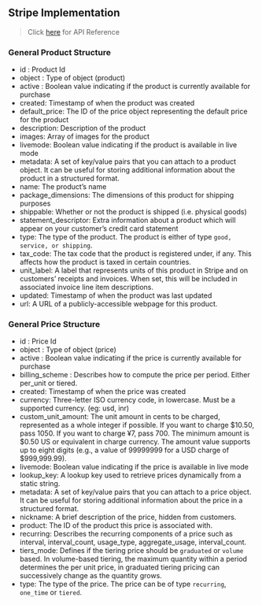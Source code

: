 ## Stripe Implementation

> Click [here](https://stripe.com/docs/api?lang=node) for API Reference

### General Product Structure

-   id : Product Id
-   object : Type of object (product)
-   active : Boolean value indicating if the product is currently available for purchase
-   created: Timestamp of when the product was created
-   default_price: The ID of the price object representing the default price for the product
-   description: Description of the product
-   images: Array of images for the product
-   livemode: Boolean value indicating if the product is available in live mode
-   metadata: A set of key/value pairs that you can attach to a product object. It can be useful for storing additional information about the product in a structured format.
-   name: The product’s name
-   package_dimensions: The dimensions of this product for shipping purposes
-   shippable: Whether or not the product is shipped (i.e. physical goods)
-   statement_descriptor: Extra information about a product which will appear on your customer’s credit card statement
-   type: The type of the product. The product is either of type `good, service, or shipping`.
-   tax_code: The tax code that the product is registered under, if any. This affects how the product is taxed in certain countries.
-   unit_label: A label that represents units of this product in Stripe and on customers’ receipts and invoices. When set, this will be included in associated invoice line item descriptions.
-   updated: Timestamp of when the product was last updated
-   url: A URL of a publicly-accessible webpage for this product.

### General Price Structure

-   id : Price Id
-   object : Type of object (price)
-   active : Boolean value indicating if the price is currently available for purchase
-   billing_scheme : Describes how to compute the price per period. Either per_unit or tiered.
-   created: Timestamp of when the price was created
-   currency: Three-letter ISO currency code, in lowercase. Must be a supported currency. (eg: usd, inr)
-   custom_unit_amount: The unit amount in cents to be charged, represented as a whole integer if possible. If you want to charge $10.50, pass 1050. If you want to charge ¥7, pass 700. The minimum amount is $0.50 US or equivalent in charge currency. The amount value supports up to eight digits (e.g., a value of 99999999 for a USD charge of $999,999.99).
-   livemode: Boolean value indicating if the price is available in live mode
-   lookup_key: A lookup key used to retrieve prices dynamically from a static string.
-   metadata: A set of key/value pairs that you can attach to a price object. It can be useful for storing additional information about the price in a structured format.
-   nickname: A brief description of the price, hidden from customers.
-   product: The ID of the product this price is associated with.
-   recurring: Describes the recurring components of a price such as interval, interval_count, usage_type, aggregate_usage, interval_count.
-   tiers_mode: Defines if the tiering price should be `graduated` or `volume` based. In volume-based tiering, the maximum quantity within a period determines the per unit price, in graduated tiering pricing can successively change as the quantity grows.
-   type: The type of the price. The price can be of type `recurring`, `one_time` or `tiered`.
